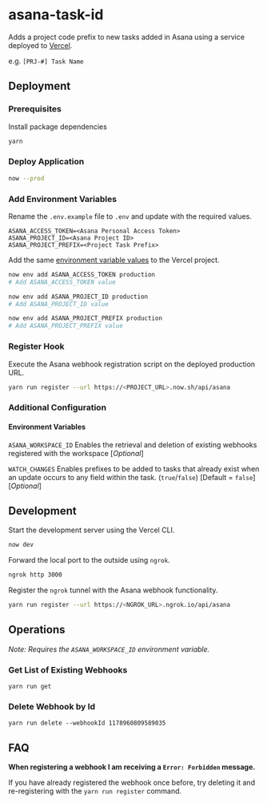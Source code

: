 # asana-task-id

Adds a project code prefix to new tasks added in Asana using a service deployed to [Vercel](https://vercel.com).

e.g. `[PRJ-#] Task Name`

## Deployment

### Prerequisites

Install package dependencies

```sh
yarn
```

### Deploy Application

```sh
now --prod
```

### Add Environment Variables

Rename the `.env.example` file to `.env` and update with the required values.

```
ASANA_ACCESS_TOKEN=<Asana Personal Access Token>
ASANA_PROJECT_ID=<Asana Project ID>
ASANA_PROJECT_PREFIX=<Project Task Prefix>
```

Add the same [environment variable values](https://vercel.com/blog/environment-variables-ui) to the Vercel project.

```sh
now env add ASANA_ACCESS_TOKEN production
# Add ASANA_ACCESS_TOKEN value
```

```sh
now env add ASANA_PROJECT_ID production
# Add ASANA_PROJECT_ID value
```

```sh
now env add ASANA_PROJECT_PREFIX production
# Add ASANA_PROJECT_PREFIX value
```

### Register Hook

Execute the Asana webhook registration script on the deployed production URL.

```sh
yarn run register --url https://<PROJECT_URL>.now.sh/api/asana
```

### Additional Configuration

#### Environment Variables

`ASANA_WORKSPACE_ID` Enables the retrieval and deletion of existing webhooks registered with the workspace [*Optional*]

`WATCH_CHANGES` Enables prefixes to be added to tasks that already exist when an update occurs to any field within the task. (`true`/`false`) [Default = `false`] [*Optional*]

## Development

Start the development server using the Vercel CLI.

```sh
now dev
```

Forward the local port to the outside using `ngrok`.

```sh
ngrok http 3000
```

Register the `ngrok` tunnel with the Asana webhook functionality.

```sh
yarn run register --url https://<NGROK_URL>.ngrok.io/api/asana
```

## Operations

*Note: Requires the  `ASANA_WORKSPACE_ID` environment variable.*

### Get List of Existing Webhooks

```
yarn run get
```

### Delete Webhook by Id

```
yarn run delete --webhookId 1178960809589035
```

## FAQ

**When registering a webhook I am receiving a `Error: Forbidden` message.**

If you have already registered the webhook once before, try deleting it and re-registering with the `yarn run register` command.
